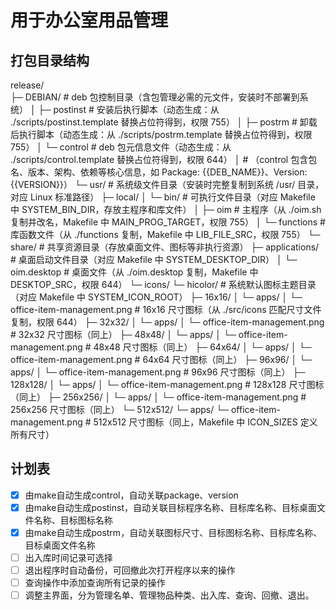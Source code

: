 # 用于办公室用品管理
## 打包目录结构
release/  
├─ DEBIAN/                  # deb 包控制目录（含包管理必需的元文件，安装时不部署到系统）
│  ├─ postinst              # 安装后执行脚本（动态生成：从 ./scripts/postinst.template 替换占位符得到，权限 755）
│  ├─ postrm                # 卸载后执行脚本（动态生成：从 ./scripts/postrm.template 替换占位符得到，权限 755）
│  └─ control               # deb 包元信息文件（动态生成：从 ./scripts/control.template 替换占位符得到，权限 644）
│                           # （control 包含包名、版本、架构、依赖等核心信息，如 Package: {{DEB_NAME}}、Version: {{VERSION}}）
└─ usr/                     # 系统级文件目录（安装时完整复制到系统 /usr/ 目录，对应 Linux 标准路径）
   ├─ local/
   │  └─ bin/               # 可执行文件目录（对应 Makefile 中 SYSTEM_BIN_DIR，存放主程序和库文件）
   │     ├─ oim             # 主程序（从 ./oim.sh 复制并改名，Makefile 中 MAIN_PROG_TARGET，权限 755）
   │     └─ functions       # 库函数文件（从 ./functions 复制，Makefile 中 LIB_FILE_SRC，权限 755）
   └─ share/                # 共享资源目录（存放桌面文件、图标等非执行资源）
      ├─ applications/      # 桌面启动文件目录（对应 Makefile 中 SYSTEM_DESKTOP_DIR）
      │  └─ oim.desktop     # 桌面文件（从 ./oim.desktop 复制，Makefile 中 DESKTOP_SRC，权限 644）
      └─ icons/
         └─ hicolor/        # 系统默认图标主题目录（对应 Makefile 中 SYSTEM_ICON_ROOT）
            ├─ 16x16/
            │  └─ apps/
            │     └─ office-item-management.png  # 16x16 尺寸图标（从 ./src/icons 匹配尺寸文件复制，权限 644）
            ├─ 32x32/
            │  └─ apps/
            │     └─ office-item-management.png  # 32x32 尺寸图标（同上）
            ├─ 48x48/
            │  └─ apps/
            │     └─ office-item-management.png  # 48x48 尺寸图标（同上）
            ├─ 64x64/
            │  └─ apps/
            │     └─ office-item-management.png  # 64x64 尺寸图标（同上）
            ├─ 96x96/
            │  └─ apps/
            │     └─ office-item-management.png  # 96x96 尺寸图标（同上）
            ├─ 128x128/
            │  └─ apps/
            │     └─ office-item-management.png  # 128x128 尺寸图标（同上）
            ├─ 256x256/
            │  └─ apps/
            │     └─ office-item-management.png  # 256x256 尺寸图标（同上）
            └─ 512x512/
               └─ apps/
                  └─ office-item-management.png  # 512x512 尺寸图标（同上，Makefile 中 ICON_SIZES 定义所有尺寸）
## 计划表
- [x] 由make自动生成control，自动关联package、version
- [x] 由make自动生成postinst，自动关联目标程序名称、目标库名称、目标桌面文件名称、目标图标名称
- [x] 由make自动生成postrm，自动关联图标尺寸、目标图标名称、目标库名称、目标桌面文件名称
- [ ] 出入库时间记录可选择
- [ ] 退出程序时自动备份，可回撤此次打开程序以来的操作
- [ ] 查询操作中添加查询所有记录的操作
- [ ] 调整主界面，分为管理名单、管理物品种类、出入库、查询、回撤、退出。